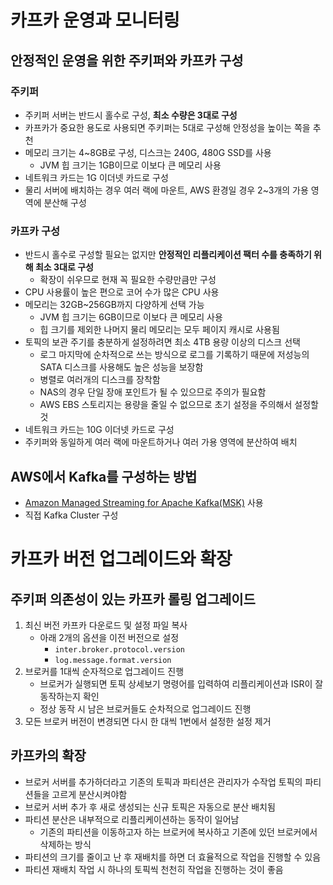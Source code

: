 # 카프카 운영과 모니터링

## 안정적인 운영을 위한 주키퍼와 카프카 구성

### 주키퍼

* 주키퍼 서버는 반드시 홀수로 구성, **최소 수량은 3대로 구성**
* 카프카가 중요한 용도로 사용되면 주키퍼는 5대로 구성해 안정성을 높이는 쪽을 추천
* 메모리 크기는 4~8GB로 구성, 디스크는 240G, 480G SSD를 사용
  * JVM 힙 크기는 1GB이므로 이보다 큰 메모리 사용
* 네트워크 카드는 1G 이더넷 카드로 구성
* 물리 서버에 배치하는 경우 여러 랙에 마운트, AWS 환경일 경우 2~3개의 가용 영역에 분산해 구성

### 카프카 구성

* 반드시 홀수로 구성할 필요는 없지만 **안정적인 리플리케이션 팩터 수를 충족하기 위해 최소 3대로 구성**
  * 확장이 쉬우므로 현재 꼭 필요한 수량만큼만 구성
* CPU 사용률이 높은 편으로 코어 수가 많은 CPU 사용
* 메모리는 32GB~256GB까지 다양하게 선택 가능
  * JVM 힙 크기는 6GB이므로 이보다 큰 메모리 사용
  * 힙 크기를 제외한 나머지 물리 메모리는 모두 페이지 캐시로 사용됨
* 토픽의 보관 주기를 충분하게 설정하려면 최소 4TB 용량 이상의 디스크 선택
  * 로그 마지막에 순차적으로 쓰는 방식으로 로그를 기록하기 때문에 저성능의 SATA 디스크를 사용해도 높은 성능을 보장함
  * 병렬로 여러개의 디스크를 장착함
  * NAS의 경우 단일 장애 포인트가 될 수 있으므로 주의가 필요함
  * AWS EBS 스토리지는 용량을 줄일 수 없으므로 초기 설정을 주의해서 설정할 것
* 네트워크 카드는 10G 이더넷 카드로 구성
* 주키퍼와 동일하게 여러 랙에 마운트하거나 여러 가용 영역에 분산하여 배치

## AWS에서 Kafka를 구성하는 방법

* [Amazon Managed Streaming for Apache Kafka(MSK)](https://aws.amazon.com/ko/msk/) 사용
* 직접 Kafka Cluster 구성

# 카프카 버전 업그레이드와 확장

## 주키퍼 의존성이 있는 카프카 롤링 업그레이드

1. 최신 버전 카프카 다운로드 및 설정 파일 복사
   * 아래 2개의 옵션을 이전 버전으로 설정
      * `inter.broker.protocol.version`
      * `log.message.format.version`
2. 브로커를 1대씩 순자적으로 업그레이드 진행
   * 브로커가 실행되면 토픽 상세보기 명령어를 입력하여 리플리케이션과 ISR이 잘 동작하는지 확인
   * 정상 동작 시 남은 브로커들도 순차적으로 업그레이드 진행
3. 모든 브로커 버전이 변경되면 다시 한 대씩 1번에서 설정한 설정 제거

## 카프카의 확장

* 브로커 서버를 추가하더라고 기존의 토픽과 파티션은 관리자가 수작업 토픽의 파티션들을 고르게 분산시켜야함
* 브로커 서버 추가 후 새로 생성되는 신규 토픽은 자동으로 분산 배치됨
* 파티션 분산은 내부적으로 리플리케이션하는 동작이 일어남
  * 기존의 파티션을 이동하고자 하는 브로커에 복사하고 기존에 있던 브로커에서 삭제하는 방식
* 파티션의 크기를 줄이고 난 후 재배치를 하면 더 효율적으로 작업을 진행할 수 있음
* 파티션 재배치 작업 시 하나의 토픽씩 천천히 작업을 진행하는 것이 좋음
